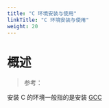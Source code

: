 ```yaml
---
title: "C 环境安装与使用"
linkTitle: "C 环境安装与使用"
weight: 20
---
```


# 概述

> 参考：

安装 C 的环境一般指的是安装 [GCC](/docs/2.编程/高级编程语言/C/C%20环境安装与使用/GCC.md)
